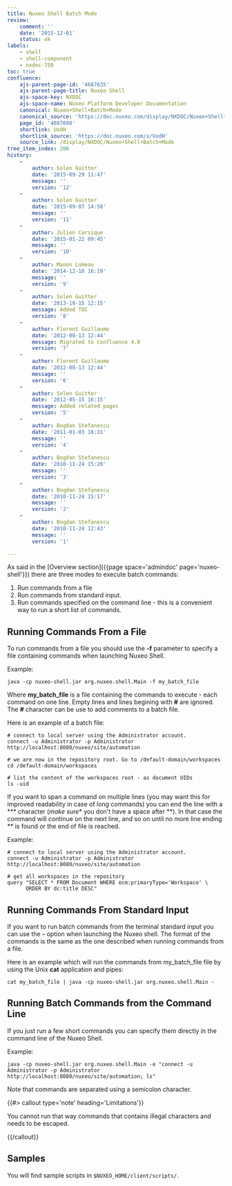 ```yaml
---
title: Nuxeo Shell Batch Mode
review:
    comment: ''
    date: '2015-12-01'
    status: ok
labels:
    - shell
    - shell-component
    - nxdoc-750
toc: true
confluence:
    ajs-parent-page-id: '4687635'
    ajs-parent-page-title: Nuxeo Shell
    ajs-space-key: NXDOC
    ajs-space-name: Nuxeo Platform Developer Documentation
    canonical: Nuxeo+Shell+Batch+Mode
    canonical_source: 'https://doc.nuxeo.com/display/NXDOC/Nuxeo+Shell+Batch+Mode'
    page_id: '4687698'
    shortlink: UodH
    shortlink_source: 'https://doc.nuxeo.com/x/UodH'
    source_link: /display/NXDOC/Nuxeo+Shell+Batch+Mode
tree_item_index: 200
history:
    -
        author: Solen Guitter
        date: '2015-09-29 11:47'
        message: ''
        version: '12'
    -
        author: Solen Guitter
        date: '2015-09-07 14:58'
        message: ''
        version: '11'
    -
        author: Julien Carsique
        date: '2015-01-22 09:45'
        message: ''
        version: '10'
    -
        author: Manon Lumeau
        date: '2014-12-10 16:19'
        message: ''
        version: '9'
    -
        author: Solen Guitter
        date: '2013-10-15 12:15'
        message: Added TOC
        version: '8'
    -
        author: Florent Guillaume
        date: '2012-08-13 12:44'
        message: Migrated to Confluence 4.0
        version: '7'
    -
        author: Florent Guillaume
        date: '2012-08-13 12:44'
        message: ''
        version: '6'
    -
        author: Solen Guitter
        date: '2012-05-15 16:15'
        message: Added related pages
        version: '5'
    -
        author: Bogdan Stefanescu
        date: '2011-01-03 18:31'
        message: ''
        version: '4'
    -
        author: Bogdan Stefanescu
        date: '2010-11-24 15:20'
        message: ''
        version: '3'
    -
        author: Bogdan Stefanescu
        date: '2010-11-24 15:17'
        message: ''
        version: '2'
    -
        author: Bogdan Stefanescu
        date: '2010-11-24 12:43'
        message: ''
        version: '1'

---
```

As said in the [Overview section]({{page space='admindoc' page='nuxeo-shell'}}) there are three modes to execute batch commands:

1.  Run commands from a file
2.  Run commands from standard input.
3.  Run commands specified on the command line - this is a convenient way to run a short list of commands.

## Running Commands From a File

To run commands from a file you should use the **-f** parameter to specify a file containing commands when launching Nuxeo Shell.

Example:

```
java -cp nuxeo-shell.jar org.nuxeo.shell.Main -f my_batch_file

```

Where **my_batch_file** is a file containing the commands to execute - each command on one line. Empty lines and lines begining with **#** are ignored. The **#** character can be use to add comments to a batch file.

Here is an example of a batch file:

```
# connect to local server using the Administrator account.
connect -u Administrator -p Administrator http://localhost:8080/nuxeo/site/automation

# we are now in the repository root. Go to /default-domain/workspaces
cd /default-domain/workspaces

# list the content of the workspaces root - as document UIDs
ls -uid

```

If you want to span a command on multiple lines (you may want this for improved readability in case of long commands) you can end the line with a *** character (*make sure** you don't have a space after **). In that case the command will continue on the next line, and so on until no more line ending ** is found or the end of file is reached.

Example:

```
# connect to local server using the Administrator account.
connect -u Administrator -p Administrator http://localhost:8080/nuxeo/site/automation

# get all workspaces in the repository
query "SELECT * FROM Document WHERE ecm:primaryType='Workspace' \
      ORDER BY dc:title DESC"

```

## Running Commands From Standard Input

If you want to run batch commands from the terminal standard input you can use the **-** option when launching the Nuxeo shell.
The format of the commands is the same as the one described when running commands from a file.

Here is an example which will run the commands from my_batch_file file by using the Unix **cat** application and pipes:

```
cat my_batch_file | java -cp nuxeo-shell.jar org.nuxeo.shell.Main -

```

## Running Batch Commands from the Command Line

If you just run a few short commands you can specify them directly in the command line of the Nuxeo Shell.

Example:

```
java -cp nuxeo-shell.jar org.nuxeo.shell.Main -e "connect -u Administrator -p Administrator http://localhost:8080/nuxeo/site/automation; ls"

```

Note that commands are separated using a semicolon character.

{{#> callout type='note' heading='Limitations'}}

You cannot run that way commands that contains illegal characters and needs to be escaped.

{{/callout}}

## Samples

You will find sample scripts in&nbsp;`$NUXEO_HOME/client/scripts/`.
